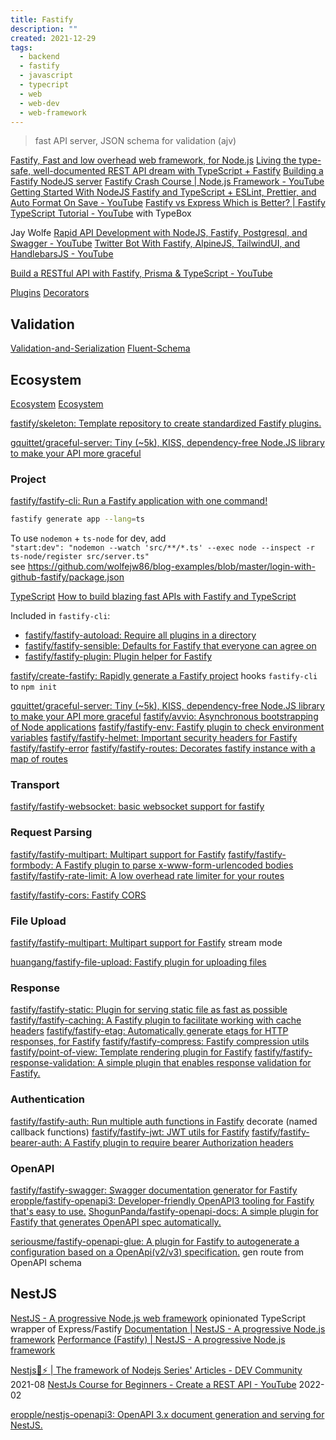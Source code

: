 ```yaml
---
title: Fastify
description: ""
created: 2021-12-29
tags:
  - backend
  - fastify
  - javascript
  - typecript
  - web
  - web-dev
  - web-framework
---
```


> fast API server, JSON schema for validation (ajv)

[Fastify, Fast and low overhead web framework, for Node.js](https://www.fastify.io/)
[Living the type-safe, well-documented REST API dream with TypeScript + Fastify](https://tech.ovoenergy.com/living-the-type-safe-well-documented-rest-api-dream-with-typescript-fastify/)
[Building a Fastify NodeJS server](https://daily-dev-tips.com/posts/building-a-fastify-nodejs-server/)
[Fastify Crash Course | Node.js Framework - YouTube](https://www.youtube.com/watch?v=Lk-uVEVGxOA)
[Getting Started With NodeJS Fastify and TypeScript + ESLint, Prettier, and Auto Format On Save - YouTube](https://www.youtube.com/watch?v=WHV57q6p3Lk)
[Fastify vs Express Which is Better? | Fastify TypeScript Tutorial - YouTube](https://www.youtube.com/watch?v=SlUNZZaZhFU) with TypeBox

Jay Wolfe
[Rapid API Development with NodeJS, Fastify, Postgresql, and Swagger - YouTube](https://www.youtube.com/playlist?list=PLU_22oKqONin7yagFMm3x1tJihYaIVVwa)
[Twitter Bot With Fastify, AlpineJS, TailwindUI, and HandlebarsJS - YouTube](https://www.youtube.com/playlist?list=PLU_22oKqONimKqe-2LmsEG5MvaZcRL101)

[Build a RESTful API with Fastify, Prisma & TypeScript - YouTube](https://www.youtube.com/watch?v=LMoMHP44-xM)

[Plugins](https://www.fastify.io/docs/master/Reference/Plugins/)
[Decorators](https://www.fastify.io/docs/master/Reference/Decorators/)

## Validation

[Validation-and-Serialization](https://www.fastify.io/docs/latest/Reference/Validation-and-Serialization/)
[Fluent-Schema](https://www.fastify.io/docs/latest/Guides/Fluent-Schema/)

## Ecosystem

[Ecosystem](https://www.fastify.io/ecosystem/)
[Ecosystem](https://www.fastify.io/docs/latest/Guides/Ecosystem/)

[fastify/skeleton: Template repository to create standardized Fastify plugins.](https://github.com/fastify/skeleton)

[gquittet/graceful-server: Tiny (~5k), KISS, dependency-free Node.JS library to make your API more graceful](https://github.com/gquittet/graceful-server)

### Project

[fastify/fastify-cli: Run a Fastify application with one command!](https://github.com/fastify/fastify-cli)

```sh
fastify generate app --lang=ts
```

To use `nodemon` + `ts-node` for dev, add  
`"start:dev": "nodemon --watch 'src/**/*.ts' --exec node --inspect -r ts-node/register src/server.ts"`  
see <https://github.com/wolfejw86/blog-examples/blob/master/login-with-github-fastify/package.json>

[TypeScript](https://www.fastify.io/docs/latest/Reference/TypeScript/)
[How to build blazing fast APIs with Fastify and TypeScript](https://daily.dev/blog/how-to-build-blazing-fast-apis-with-fastify-and-typescript)

Included in `fastify-cli`:

- [fastify/fastify-autoload: Require all plugins in a directory](https://github.com/fastify/fastify-autoload)
- [fastify/fastify-sensible: Defaults for Fastify that everyone can agree on](https://github.com/fastify/fastify-sensible)
- [fastify/fastify-plugin: Plugin helper for Fastify](https://github.com/fastify/fastify-plugin)

[fastify/create-fastify: Rapidly generate a Fastify project](https://github.com/fastify/create-fastify) hooks `fastify-cli` to `npm init`

[gquittet/graceful-server: Tiny (~5k), KISS, dependency-free Node.JS library to make your API more graceful](https://github.com/gquittet/graceful-server)
[fastify/avvio: Asynchronous bootstrapping of Node applications](https://github.com/fastify/avvio)
[fastify/fastify-env: Fastify plugin to check environment variables](https://github.com/fastify/fastify-env)
[fastify/fastify-helmet: Important security headers for Fastify](https://github.com/fastify/fastify-helmet)
[fastify/fastify-error](https://github.com/fastify/fastify-error)
[fastify/fastify-routes: Decorates fastify instance with a map of routes](https://github.com/fastify/fastify-routes)

### Transport

[fastify/fastify-websocket: basic websocket support for fastify](https://github.com/fastify/fastify-websocket)

### Request Parsing

[fastify/fastify-multipart: Multipart support for Fastify](https://github.com/fastify/fastify-multipart)
[fastify/fastify-formbody: A Fastify plugin to parse x-www-form-urlencoded bodies](https://github.com/fastify/fastify-formbody)
[fastify/fastify-rate-limit: A low overhead rate limiter for your routes](https://github.com/fastify/fastify-rate-limit)

[fastify/fastify-cors: Fastify CORS](https://github.com/fastify/fastify-cors)

### File Upload

[fastify/fastify-multipart: Multipart support for Fastify](https://github.com/fastify/fastify-multipart) stream mode

[huangang/fastify-file-upload: Fastify plugin for uploading files](https://github.com/huangang/fastify-file-upload)

### Response

[fastify/fastify-static: Plugin for serving static file as fast as possible](https://github.com/fastify/fastify-static)
[fastify/fastify-caching: A Fastify plugin to facilitate working with cache headers](https://github.com/fastify/fastify-caching)
[fastify/fastify-etag: Automatically generate etags for HTTP responses, for Fastify](https://github.com/fastify/fastify-etag)
[fastify/fastify-compress: Fastify compression utils](https://github.com/fastify/fastify-compress)
[fastify/point-of-view: Template rendering plugin for Fastify](https://github.com/fastify/point-of-view)
[fastify/fastify-response-validation: A simple plugin that enables response validation for Fastify.](https://github.com/fastify/fastify-response-validation)

### Authentication

[fastify/fastify-auth: Run multiple auth functions in Fastify](https://github.com/fastify/fastify-auth) decorate (named callback functions)
[fastify/fastify-jwt: JWT utils for Fastify](https://github.com/fastify/fastify-jwt)
[fastify/fastify-bearer-auth: A Fastify plugin to require bearer Authorization headers](https://github.com/fastify/fastify-bearer-auth)

### OpenAPI

[fastify/fastify-swagger: Swagger documentation generator for Fastify](https://github.com/fastify/fastify-swagger)
[eropple/fastify-openapi3: Developer-friendly OpenAPI3 tooling for Fastify that's easy to use.](https://github.com/eropple/fastify-openapi3)
[ShogunPanda/fastify-openapi-docs: A simple plugin for Fastify that generates OpenAPI spec automatically.](https://github.com/ShogunPanda/fastify-openapi-docs)

[seriousme/fastify-openapi-glue: A plugin for Fastify to autogenerate a configuration based on a OpenApi(v2/v3) specification.](https://github.com/seriousme/fastify-openapi-glue) gen route from OpenAPI schema

## NestJS

[NestJS - A progressive Node.js web framework](https://nestjs.com/) opinionated TypeScript wrapper of Express/Fastify
[Documentation | NestJS - A progressive Node.js framework](https://docs.nestjs.com/)
[Performance (Fastify) | NestJS - A progressive Node.js framework](https://docs.nestjs.com/techniques/performance#performance-fastify)

[Nestjs🐺⚡ | The framework of Nodejs Series' Articles - DEV Community](https://dev.to/krtirtho/series/14048) 2021-08
[NestJs Course for Beginners - Create a REST API - YouTube](https://www.youtube.com/watch?v=GHTA143_b-s) 2022-02

[eropple/nestjs-openapi3: OpenAPI 3.x document generation and serving for NestJS.](https://github.com/eropple/nestjs-openapi3)
